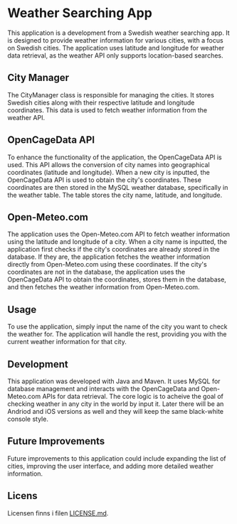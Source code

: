 # Weather Searching App
This application is a development from a Swedish weather searching app. It is designed to provide weather information for various cities, with a focus on Swedish cities. The application uses latitude and longitude for weather data retrieval, as the weather API only supports location-based searches.  

## City Manager
The CityManager class is responsible for managing the cities. It stores Swedish cities along with their respective latitude and longitude coordinates. This data is used to fetch weather information from the weather API.  

## OpenCageData API
To enhance the functionality of the application, the OpenCageData API is used. This API allows the conversion of city names into geographical coordinates (latitude and longitude). When a new city is inputted, the OpenCageData API is used to obtain the city's coordinates. These coordinates are then stored in the MySQL weather database, specifically in the weather table. The table stores the city name, latitude, and longitude.  

## Open-Meteo.com
The application uses the Open-Meteo.com API to fetch weather information using the latitude and longitude of a city. When a city name is inputted, the application first checks if the city's coordinates are already stored in the database. If they are, the application fetches the weather information directly from Open-Meteo.com using these coordinates. If the city's coordinates are not in the database, the application uses the OpenCageData API to obtain the coordinates, stores them in the database, and then fetches the weather information from Open-Meteo.com.  

## Usage
To use the application, simply input the name of the city you want to check the weather for. The application will handle the rest, providing you with the current weather information for that city.  

## Development
This application was developed with Java and Maven. It uses MySQL for database management and interacts with the OpenCageData and Open-Meteo.com APIs for data retrieval. The core logic is to acheive the goal of checking weather in any city in the world by input it. Later there will be an Andriod and iOS versions as well and they will keep the same black-white console style.  

## Future Improvements
Future improvements to this application could include expanding the list of cities, improving the user interface, and adding more detailed weather information.

## Licens

Licensen finns i filen [LICENSE.md](LICENSE).
